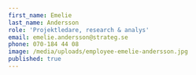 ```yaml
---
first_name: Emelie
last_name: Andersson
role: 'Projektledare, research & analys'
email: emelie.andersson@strateg.se
phone: 070-184 44 08
image: /media/uploads/employee-emelie-andersson.jpg
published: true
---
```

